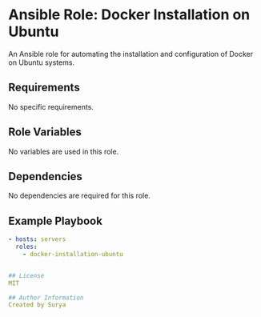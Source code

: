 # Ansible Role: Docker Installation on Ubuntu

An Ansible role for automating the installation and configuration of Docker on Ubuntu systems.

## Requirements

No specific requirements.

## Role Variables

No variables are used in this role.

## Dependencies

No dependencies are required for this role.

## Example Playbook

```yaml
- hosts: servers
  roles:
    - docker-installation-ubuntu


## License
MIT

## Author Information
Created by Surya
